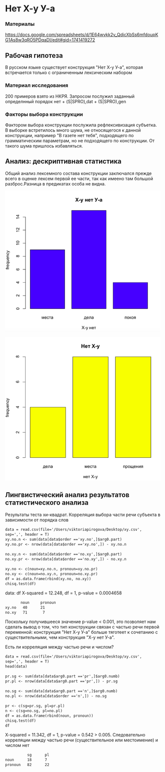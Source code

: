 # Нет Х-у У-а
### Материалы
https://docs.google.com/spreadsheets/d/1E64wvkk2v_QdicXbSs6mfdoupKG1As8w3qRO5PDqaDI/edit#gid=1741419272

## Рабочая гипотеза

В русском языке существует конструкция "Нет Х-у У-а", которая встречается только с ограниченным лексическим набором


### Материал исследования
200 примеров взято из НКРЯ. Запросом послужил заданный определнный порядок нет + (S|SPRO),dat + (S|SPRO),gen

### Факторы выбора конструкции
Фактором выбора конструкции послужила рефлексивизация субъетка. В выборке встретилось много шума, не относящегося к данной конструкции, например "В газете нет тебя", подходящего по грамматическим параметрам, но не подходящего по конструкции. От такого шума пришлось избавляться.

## Анализ: дескриптивная статистика
Общий анализ лексемного состава конструкции заключался прежде всего в оценке лексем первой ее части, так как имеено там большой разброс.Разница в предикатах особа не видна.

![Снимок экрана 2017-12-21 в 11.07.32](https://github.com/vitiushik/Project/blob/master/%D0%A1%D0%BD%D0%B8%D0%BC%D0%BE%D0%BA%20%D1%8D%D0%BA%D1%80%D0%B0%D0%BD%D0%B0%202017-12-21%20%D0%B2%2011.07.32.png "Снимок экрана 2017-12-21 в 11.07.32")

![Снимок экрана 2017-12-21 в 11.10.21](https://github.com/vitiushik/Project/blob/master/%D0%A1%D0%BD%D0%B8%D0%BC%D0%BE%D0%BA%20%D1%8D%D0%BA%D1%80%D0%B0%D0%BD%D0%B0%202017-12-21%20%D0%B2%2011.10.21.png "Снимок экрана 2017-12-21 в 11.10.21")


## Лингвистический анализ результатов статистического анализа
Результаты теста хи-квадрат. Корреляция выбора части речи субъекта в зависимости от порядка слов
```
data = read.csv(file='/Users/viktoriapirogova/Desktop/xy.csv', sep=',', header = T)
xy.no.n <- sum(data[data$order =='xy.no',]$arg0.part)
xy.no.pr <- nrow(data[data$order =='xy.no',]) - xy.no.n

no.xy.n <- sum(data[data$order =='no.xy',]$arg0.part)
no.xy.pr <- nrow(data[data$order =='no.xy',]) - no.xy.n
 
xy.no <- c(noun=xy.no.n, pronoun=xy.no.pr)
no.xy <- c(noun=no.xy.n, pronoun=no.xy.pr)
df = as.data.frame(rbind(xy.no, no.xy))
chisq.test(df)
```
data:  df
X-squared = 12.248, df = 1, p-value = 0.0004658
```
       noun     pronoun
xy.no   40      21
no.xy   71       7
```
Поскольку получившееся значение p-value < 0.001, это позволяет нам сделать вывод о том, что тип конструкции связан с частью речи первой переменной: конструкция "Нет Х-у У-а" больше тяготеет к сочетанию с существительными, чем конструкция "Х-у нет У-а".

Есть ли корреляция между частью речи и числом?
```
data = read.csv(file='/Users/viktoriapirogova/Desktop/xy.csv', sep=',', header = T)
head(data)

pr.sg <- sum(data[data$arg0.part =='pr',]$arg0.numb)
pr.pl <- nrow(data[data$arg0.part =='pr',]) - pr.sg

no.sg <- sum(data[data$arg0.part =='n',]$arg0.numb)
no.pl <- nrow(data[data$order =='n',]) - no.sg

pr <- c(sg=pr.sg, pl=pr.pl)
n <- c(sg=no.sg, pl=no.pl)
df = as.data.frame(rbind(noun, pronoun))
chisq.test(df)
df
```
X-squared = 11.342, 
df = 1, 
p-value =  0.542 > 0.005.
Следовательно корреляции между частью речи (существительное или местоимение) и числом нет
```      
          sg      pl
noun      18      7
pronoun   82      22
```
